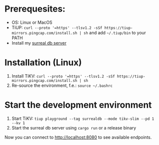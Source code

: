 # Prerequesites:

- OS: Linux or MacOS
- TiUP: `curl --proto '=https' --tlsv1.2 -sSf https://tiup-mirrors.pingcap.com/install.sh | sh` and add `~/.tiup/bin` to your PATH
- Install my [surreal db server](https://github.com/MarlinZapp/wishes-surreal-server)

# Installation (Linux)
1. Install TiKV: `curl --proto '=https' --tlsv1.2 -sSf https://tiup-mirrors.pingcap.com/install.sh | sh`
2. Re-source the environment, f.e.: `source ~/.bashrc`

# Start the development environment
1. Start TiKV: `tiup playground --tag surrealdb --mode tikv-slim --pd 1 --kv 1`
2. Start the surreal db server using `cargo run` or a release binary

Now you can connect to [http://localhost:8080](http://localhost:8080) to see available endpoints.
